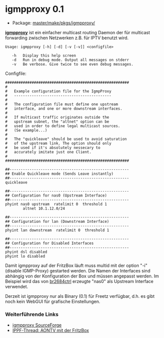 # igmpproxy 0.1
 - Package: [master/make/pkgs/igmpproxy/](https://github.com/Freetz-NG/freetz-ng/tree/master/make/pkgs/igmpproxy/)

**[igmpproxy](http://sourceforge.net/projects/igmpproxy/)**
ist ein einfacher multicast routing Daemon der für multicast forwarding
zwischen Netzwerken z.B. für IPTV benutzt wird.

```
Usage: igmpproxy [-h] [-d] [-v [-v]] <configfile>

   -h   Display this help screen
   -d   Run in debug mode. Output all messages on stderr
   -v   Be verbose. Give twice to see even debug messages.
```

Configfile:

```
########################################################
#
#   Example configuration file for the IgmpProxy
#   --------------------------------------------
#
#   The configuration file must define one upstream
#   interface, and one or more downstream interfaces.
#
#   If multicast traffic originates outside the
#   upstream subnet, the "altnet" option can be
#   used in order to define legal multicast sources.
#   (Se example...)
#
#   The "quickleave" should be used to avoid saturation
#   of the upstream link. The option should only
#   be used if it's absolutely nessecary to
#   accurately imitate just one Client.
#
########################################################

##------------------------------------------------------
## Enable Quickleave mode (Sends Leave instantly)
##------------------------------------------------------
quickleave

##------------------------------------------------------
## Configuration for nas0 (Upstream Interface)
##------------------------------------------------------
phyint nas0 upstream  ratelimit 0  threshold 1
        altnet 10.1.12.0/24

##------------------------------------------------------
## Configuration for lan (Downstream Interface)
##------------------------------------------------------
phyint lan downstream  ratelimit 0  threshold 1

##------------------------------------------------------
## Configuration for Disabled Interfaces
##------------------------------------------------------
phyint dsl disabled
phyint lo disabled
```

Damit igmpproxy auf der FritzBox läuft muss multid mit der option "-i"
(disable IGMP-Proxy) gestarted werden. Die Namen der Interfaces sind
abhängig von der Konfiguration der Box und müssen angepasst werden. Im
Beispiel wird das von [br2684ctrl](br2684ctl.html) erzeugte
"nas0" als Upstream Interface verwendet.

Derzeit ist igmpproxy nur als Binary (0.1) für Freetz verfügbar, d.h. es
gibt noch kein WebGUI für grafische Einstellungen.

### Weiterführende Links

-   [igmpproxy
    SourceForge](http://sourceforge.net/projects/igmpproxy/)
-   [IPPF-Thread: AONTV mit der
    FritzBox](http://www.ip-phone-forum.de/showthread.php?t=208004&highlight=aontv)

